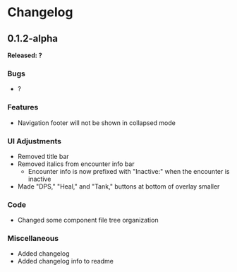 # Changelog

## 0.1.2-alpha

**Released: ?**

### Bugs
- ?

### Features
- Navigation footer will not be shown in collapsed mode

### UI Adjustments
- Removed title bar
- Removed italics from encounter info bar
    - Encounter info is now prefixed with "Inactive:" when the encounter is inactive
- Made "DPS," "Heal," and "Tank," buttons at bottom of overlay smaller

### Code
- Changed some component file tree organization

### Miscellaneous
- Added changelog
- Added changelog info to readme
